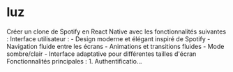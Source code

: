 # luz
Créer un clone de Spotify en React Native avec les fonctionnalités suivantes : Interface utilisateur : - Design moderne et élégant inspiré de Spotify - Navigation fluide entre les écrans - Animations et transitions fluides - Mode sombre/clair - Interface adaptative pour différentes tailles d'écran Fonctionnalités principales : 1. Authentificatio...
